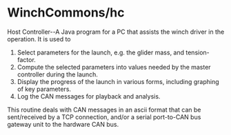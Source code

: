 WinchCommons/hc
===========
Host Controller--A Java program for a PC that assists the winch driver in the operation.  It is used to 
1.  Select parameters for the launch, e.g. the glider mass, and tension-factor.
2.  Compute the selected parameters into values needed by the master controller during the launch.
3.  Display the progress of the launch in various forms, including graphing of key parameters.
4.  Log the CAN messages for playback and analysis.

This routine deals with CAN messages in an ascii format that can be sent/received by a TCP connection, and/or a serial port-to-CAN bus gateway unit to the hardware CAN bus.

